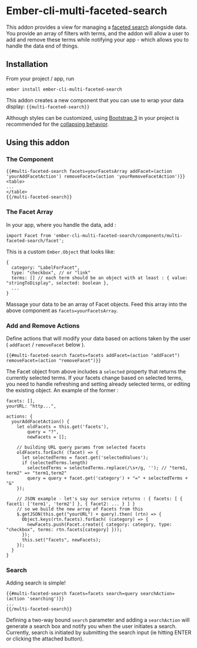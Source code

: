# Ember-cli-multi-faceted-search

This addon provides a view for managing a [faceted search](https://en.wikipedia.org/wiki/Faceted_search) alongside data.  You provide an array of filters with terms, and the addon will allow a user to add and remove these terms while notifying your app - which allows you to handle the data end of things.

## Installation

From your project / app, run
```
ember install ember-cli-multi-faceted-search
```

This addon creates a new component that you can use to wrap your data display: `{{multi-faceted-search}}`

Although styles can be customized, using [Bootstrap 3](http://getbootstrap.com/getting-started/) in your project is recommended for the [collapsing behavior](http://getbootstrap.com/javascript/#collapse).

## Using this addon

### The Component
```
{{#multi-faceted-search facets=yourFacetsArray addFacet=(action 'yourAddFacetAction') removeFacet=(action 'yourRemoveFacetAction')}}
<table>
...
</table>
{{/multi-faceted-search}}
```

### The Facet Array

In your app, where you handle the data, add :

```
import Facet from 'ember-cli-multi-faceted-search/components/multi-faceted-search/facet';
```

This is a custom `Ember.Object` that looks like:

```
{
  category: "LabelForFacet",
  type: "checkbox", // or "link"
  terms: [] // each term should be an object with at least : { value: "stringToDisplay", selected: boolean },
  ...
}
```

Massage your data to be an array of Facet objects.  Feed this array into the above component as `facets=yourFacetsArray`.

### Add and Remove Actions

Define actions that will modify your data based on actions taken by the user ( `addFacet` / `removeFacet` below ).

```
{{#multi-faceted-search facets=facets addFacet=(action "addFacet") removeFacet=(action "removeFacet")}}
```

The Facet object from above includes a `selected` property that returns the currently selected terms.  If your facets change based on selected terms, you need to handle refreshing and setting already selected terms, or editing the existing object.  An example of the former : 

```
facets: [],
yourURL: "http...",

actions: {
  yourAddFacetAction() {
    let oldFacets = this.get('facets'),
        query = "?",
        newFacets = [];

    // building URL query params from selected facets
    oldFacets.forEach( (facet) => {
      let selectedTerms = facet.get('selectedValues');
      if (selectedTerms.length)
        selectedTerms = selectedTerms.replace(/\s+/g, ''); // "term1, term2" => "term1,term2"
        query = query + facet.get('category') + "=" + selectedTerms + "&"
    });

    // JSON example - let's say our service returns : { facets: [ { facet1: ['term1', 'term2'] }, { facet2: ... } ] }
    // so we build the new array of Facets from this
    $.getJSON(this.get("yourURL") + query).then( (rtn) => {
      Object.keys(rtn.facets).forEach( (category) => {
        newFacets.push(Facet.create({ category: category, type: "checkbox", terms: rtn.facets[category] }));
      });
      this.set("facets", newFacets);
    });
  }
}
```


### Search

Adding search is simple!

```
{{#multi-faceted-search facets=facets search=query searchAction=(action 'searching')}}
...
{{/multi-faceted-search}}
```

Defining a two-way bound `search` parameter and adding a `searchAction` will generate a search box and notify you when the user initiates a search.  Currently, search is initiated by submitting the search input (ie hitting ENTER or clicking the attached button).
